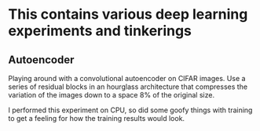 # This contains various deep learning experiments and tinkerings
## Autoencoder
Playing around with a convolutional autoencoder on CIFAR images. Use a series of residual blocks in an hourglass architecture that compresses the variation of the images down to a space 8% of the original size. 

I performed this experiment on CPU, so did some goofy things with training to get a feeling for how the training results would look.
